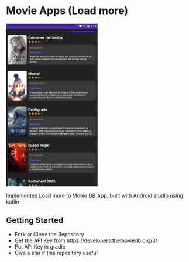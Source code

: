 # Movie Apps (Load more)

<img src="https://github.com/rizkikurniaa/MovieAppLoadMore/blob/master/preview.png" width="250">

Implemented Load more to Movie DB App, built with Android studio using kotlin

## Getting Started
- Fork or Clone the Repository
- Get the API Key from https://developers.themoviedb.org/3/
- Put API Key in gradle
- Give a star if this repository useful